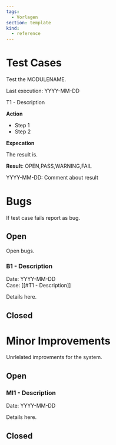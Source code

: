 ```yaml
---
tags:
  - Vorlagen
section: template
kind:
  - reference
---
```

# Test Cases

Test the MODULENAME.

Last execution: YYYY-MM-DD

T1 - Description

**Action**

* Step 1
* Step 2

**Expecation**

The result is.

**Result**: OPEN,PASS,WARNING,FAIL

YYYY-MM-DD: Comment about result

# Bugs

If test case fails report as bug.

## Open

Open bugs.

### B1 - Description
Date: YYYY-MM-DD\
Case: [[#T1 - Description]]

Details here.

## Closed

# Minor Improvements

Unrlelated improvments for the system.

## Open

### MI1 - Description
Date: YYYY-MM-DD

Details here.

## Closed